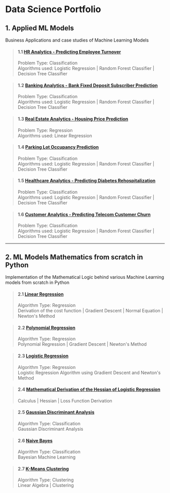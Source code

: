 # Data Science Portfolio


## 1. Applied ML Models
Business Applications and case studies of Machine Learning Models


> #### 1.1 [HR Analytics - Predicting Employee Turnover](https://github.com/ankurdhamija83/Data-Science-Portfolio/blob/master/Applied-ML-Models/HR-Analytics/HR-Analytics-Predicting%20Employee%20Turnover.ipynb)
> Problem Type: Classification<br> 
> Algorithms used: Logistic Regression | Random Forest Classifier | Decision Tree Classifier


> #### 1.2 [Banking Analytics - Bank Fixed Deposit Subscriber Prediction](https://github.com/ankurdhamija83/Data-Science-Portfolio/blob/master/Applied-ML-Models/Bank-Fixed-Deposit-Subscriber/Bank-Marketing-Database.ipynb)
> Problem Type: Classification<br>
> Algorithms used: Logistic Regression | Random Forest Classifier | Decision Tree Classifier


> #### 1.3 [Real Estate Analytics - Housing Price Prediction](https://github.com/ankurdhamija83/Data-Science-Portfolio/blob/master/Applied-ML-Models/Housing-Price-Prediction/Multi-Linear-Regression.ipynb)
> Problem Type: Regression<br>
> Algorithms used: Linear Regression

> #### 1.4 [Parking Lot Occupancy Prediction](https://github.com/ankurdhamija83/Data-Science-Portfolio/blob/master/Applied-ML-Models/Parking-Occupancy-Prediction/submission-final.ipynb)
> Problem Type: Classification<br>
> Algorithms used: Logistic Regression | Random Forest Classifier | Decision Tree Classifier


> #### 1.5 [Healthcare Analytics - Predicting Diabetes Rehospitalization](https://github.com/ankurdhamija83/Data-Science-Portfolio/blob/master/Applied-ML-Models/Predict-Diabetes-Rehospitalization/submission-final.ipynb)
> Problem Type: Classification<br>
> Algorithms used: Logistic Regression | Random Forest Classifier | Decision Tree Classifier


> #### 1.6 [Customer Analytics - Predicting Telecom Customer Churn](https://github.com/ankurdhamija83/Data-Science-Portfolio/blob/master/Applied-ML-Models/Telecom-Customer-Churn/Logistic-Regression.ipynb)
> Problem Type: Classification<br>
> Algorithms used: Logistic Regression | Random Forest Classifier | Decision Tree Classifier

<hr>

## 2. ML Models Mathematics from scratch in Python
Implementation of the Mathematical Logic behind various Machine Learning models from scratch in Python


> #### 2.1 [Linear Regression](https://github.com/ankurdhamija83/Data-Science-Portfolio/blob/master/ML-Models-Mathematics-Python-Implementation/Linear-Regression/Simple_Linear_Regression.ipynb)
> Algorithm Type: Regression <br>
> Derivation of the cost function | Gradient Descent | Normal Equation | Newton's Method



> #### 2.2 [Polynomial Regression](https://github.com/ankurdhamija83/Data-Science-Portfolio/blob/master/ML-Models-Mathematics-Python-Implementation/Polynomial-Regression/Polynomial-Regression-without-sklearn.ipynb)
> Algorithm Type: Regression<br>
> Polynomial Regression | Gradient Descent | Newton's Method


> #### 2.3 [Logistic Regression](https://github.com/ankurdhamija83/Data-Science-Portfolio/blob/master/ML-Models-Mathematics-Python-Implementation/Logistic-Regression/Logistic-Regression-Model-from-scratch/Logistic-Regression-using-Gradient-Descent-Newton-Method.ipynb)
> Algorithm Type: Regression<br>
> Logistic Regression Algorithm using Gradient Descent and Newton's Method


> #### 2.4 [Mathematical Derivation of the Hessian of Logistic Regression](https://github.com/ankurdhamija83/Data-Science-Portfolio/blob/master/ML-Models-Mathematics-Python-Implementation/Logistic-Regression/Hessian-Logistic-Regression-Loss-Function.ipynb)
> Calculus | Hessian | Loss Function Derivation


> #### 2.5 [Gaussian Discriminant Analysis](https://github.com/ankurdhamija83/Data-Science-Portfolio/blob/master/ML-Models-Mathematics-Python-Implementation/Logistic-Regression/Logistic-Regression-Model-from-scratch/Gaussian_Discriminant_Analysis.ipynb)
> Algorithm Type: Classification<br>
> Gaussian Discriminant Analysis



> #### 2.6 [Naive Bayes](https://github.com/ankurdhamija83/Data-Science-Portfolio/blob/master/ML-Models-Mathematics-Python-Implementation/Naive_Bayes_and_SVM/Naive_Bayes.ipynb)
> Algorithm Type: Classification<br>
> Bayesian Machine Learning


> #### 2.7 [K-Means Clustering](https://github.com/ankurdhamija83/Data-Science-Portfolio/blob/master/ML-Models-Mathematics-Python-Implementation/K-Means-Clustering/K-Means-Clustering.ipynb)
> Algorithm Type: Clustering<br>
> Linear Algebra | Clustering

